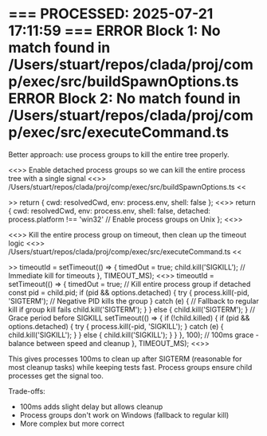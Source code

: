 === PROCESSED: 2025-07-21 17:11:59 ===
ERROR Block 1: No match found in /Users/stuart/repos/clada/proj/comp/exec/src/buildSpawnOptions.ts
ERROR Block 2: No match found in /Users/stuart/repos/clada/proj/comp/exec/src/executeCommand.ts
===

Better approach: use process groups to kill the entire tree properly.

<<<EXPLANATION>>>
Enable detached process groups so we can kill the entire process tree with a single signal
<<<FILE>>>
/Users/stuart/repos/clada/proj/comp/exec/src/buildSpawnOptions.ts
<<<SEARCH>>>
  return {
    cwd: resolvedCwd,
    env: process.env,
    shell: false
  };
<<<REPLACE>>>
  return {
    cwd: resolvedCwd,
    env: process.env,
    shell: false,
    detached: process.platform !== 'win32' // Enable process groups on Unix
  };
<<<END>>>

<<<EXPLANATION>>>
Kill the entire process group on timeout, then clean up the timeout logic
<<<FILE>>>
/Users/stuart/repos/clada/proj/comp/exec/src/executeCommand.ts
<<<SEARCH>>>
    timeoutId = setTimeout(() => {
      timedOut = true;
      child.kill('SIGKILL'); // Immediate kill for timeouts
    }, TIMEOUT_MS);
<<<REPLACE>>>
    timeoutId = setTimeout(() => {
      timedOut = true;
      // Kill entire process group if detached
      const pid = child.pid;
      if (pid && options.detached) {
        try {
          process.kill(-pid, 'SIGTERM'); // Negative PID kills the group
        } catch (e) {
          // Fallback to regular kill if group kill fails
          child.kill('SIGTERM');
        }
      } else {
        child.kill('SIGTERM');
      }
      // Grace period before SIGKILL
      setTimeout(() => {
        if (!child.killed) {
          if (pid && options.detached) {
            try {
              process.kill(-pid, 'SIGKILL');
            } catch (e) {
              child.kill('SIGKILL');
            }
          } else {
            child.kill('SIGKILL');
          }
        }
      }, 100); // 100ms grace - balance between speed and cleanup
    }, TIMEOUT_MS);
<<<END>>>

This gives processes 100ms to clean up after SIGTERM (reasonable for most cleanup tasks) while keeping tests fast. Process groups ensure child processes get the signal too.

Trade-offs:
- 100ms adds slight delay but allows cleanup
- Process groups don't work on Windows (fallback to regular kill)
- More complex but more correct